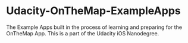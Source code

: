 # Udacity-OnTheMap-ExampleApps
The Example Apps built in the process of learning and preparing for the OnTheMap App. This is a part of the Udacity iOS Nanodegree.

